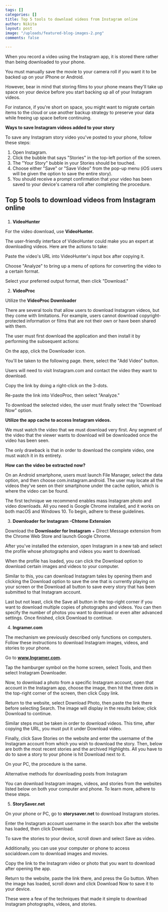 ```yaml
---
tags: []
categories: []
title: Top 5 tools to download videos from Instagram online
author: Nikita
layout: post
image: "/uploads/featured-blog-images-2.png"
comments: false

---
```

When you record a video using the Instagram app, it is stored there rather than being downloaded to your phone.

You must manually save the movie to your camera roll if you want it to be backed up on your iPhone or Android.

However, bear in mind that storing films to your phone means they'll take up space on your device before you start backing up all of your Instagram videos.

For instance, if you're short on space, you might want to migrate certain items to the cloud or use another backup strategy to preserve your data while freeing up space before continuing.

**Ways to save Instagram videos added to your story**

To save any Instagram story video you've posted to your phone, follow these steps:

1. Open Instagram.
2. Click the bubble that says "Stories" in the top-left portion of the screen.
3. The "Your Story" bubble in your Stories should be touched.
4. Choose either "Save" or "Save Video" from the pop-up menu (iOS users will be given the option to save the entire story).
5. You should receive a prompt confirmation that your video has been saved to your device's camera roll after completing the procedure.

## **Top 5 tools to download videos from Instagram online**

### 

1. **VideoHunter**

For the video download, use **VideoHunter.**

The user-friendly interface of VideoHunter could make you an expert at downloading videos. Here are the actions to take:

Paste the video's URL into VideoHunter's input box after copying it.

Choose "Analyze" to bring up a menu of options for converting the video to a certain format.

Select your preferred output format, then click "Download."

2. **VideoProc**

Utilize the **VideoProc Downloader**

There are several tools that allow users to download Instagram videos, but they come with limitations. For example, users cannot download copyright-protected information or films that are not their own or have been shared with them.

The user must first download the application and then install it by performing the subsequent actions:

On the app, click the Downloader icon.

You'll be taken to the following page. there, select the "Add Video" button.

Users will need to visit Instagram.com and contact the video they want to download.

Copy the link by doing a right-click on the 3-dots.

Re-paste the link into VideoProc, then select "Analyze."

To download the selected video, the user must finally select the "Download Now" option.

**Utilize the app cache to access Instagram videos.**

We must watch the video that we must download very first. Any segment of the video that the viewer wants to download will be downloaded once the video has been seen.

The only drawback is that in order to download the complete video, one must watch it in its entirety.

**How can the video be extracted now?**

On an Android smartphone, users must launch File Manager, select the data option, and then choose com.instagram.android. The user may locate all the videos they've seen on their smartphone under the cache option, which is where the video can be found.

The first technique we recommend enables mass Instagram photo and video downloads. All you need is Google Chrome installed, and it works on both macOS and Windows 10. To begin, adhere to these guidelines.

3. **Downloader for Instagram -Chtome Extension**

Download the **Downloader for Instagram** + Direct Message extension from the Chrome Web Store and launch Google Chrome.

  
After you've installed the extension, open Instagram in a new tab and select the profile whose photographs and videos you want to download.

  
When the profile has loaded, you can click the Download option to download certain images and videos to your computer.

  
Similar to this, you can download Instagram tales by opening them and clicking the Download option to save the one that is currently playing on your screen or the Download all button to save every story that has been submitted to that Instagram account.

Last but not least, click the Save all button in the top-right corner if you want to download multiple copies of photographs and videos. You can then specify the number of photos you want to download or even alter advanced settings. Once finished, click Download to continue.

4. **Ingramer.com**

The mechanism we previously described only functions on computers. Follow these instructions to download Instagram images, videos, and stories to your phone.

Go to **www.Ingramer.com.**

Tap the hamburger symbol on the home screen, select Tools, and then select Instagram Downloader.

Now, to download a photo from a specific Instagram account, open that account in the Instagram app, choose the image, then hit the three dots in the top-right corner of the screen, then click Copy link.

  
Return to the website, select Download Photo, then paste the link there before selecting Search. The image will display in the results below; click Download to continue.

Similar steps must be taken in order to download videos. This time, after copying the URL, you must put it under Download video.

Finally, click Save Stories on the website and enter the username of the Instagram account from which you wish to download the story. Then, below are both the most recent stories and the archived Highlights. All you have to do to save a story to your phone is hit Download next to it.

On your PC, the procedure is the same.

Alternative methods for downloading posts from Instagram

You can download Instagram images, videos, and stories from the websites listed below on both your computer and phone. To learn more, adhere to these steps.

5. **StorySaver.net**

On your phone or PC, go to **storysaver.net** to download Instagram stories.

Enter the Instagram account username in the search box after the website has loaded, then click Download.

To save the stories to your device, scroll down and select Save as video.

Additionally, you can use your computer or phone to access socialdown.com to download images and movies.

Copy the link to the Instagram video or photo that you want to download after opening the app.

Return to the website, paste the link there, and press the Go button. When the image has loaded, scroll down and click Download Now to save it to your device.

These were a few of the techniques that made it simple to download Instagram photographs, videos, and stories.